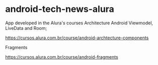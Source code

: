 # android-tech-news-alura
App developed in the Alura's courses Architecture Android Viewmodel, LiveData and Room;

https://cursos.alura.com.br/course/android-archtecture-components

Fragments

https://cursos.alura.com.br/course/android-fragments
